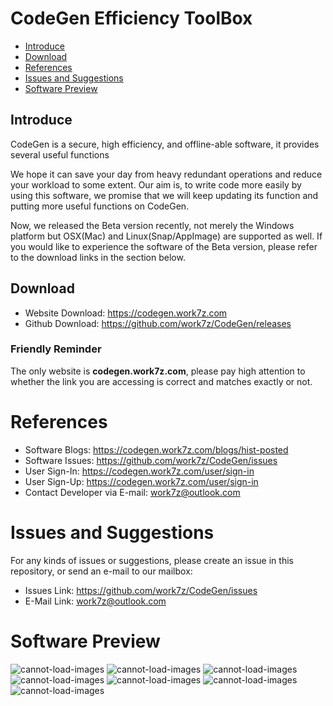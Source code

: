 # CodeGen Efficiency ToolBox
+ <a  href="#intro">Introduce</a>  
+ <a  href="#download">Download</a>  
+ <a  href="#reference">References</a>  
+ <a  href="#issues">Issues and Suggestions</a>  
+ <a  href="#preview">Software Preview</a>  

<span id="intro"></span>
## Introduce 
CodeGen is a secure, high efficiency, and offline-able software, it provides several useful functions 

We hope it can save your day from heavy redundant operations and reduce your workload to some extent. Our aim is, to write code more easily by using this software, we promise that we will keep updating its function and putting more useful functions on CodeGen. 

Now, we released the Beta version recently, not merely the Windows platform but OSX(Mac) and Linux(Snap/AppImage) are supported as well. If you would like to experience the software of the Beta version, please refer to the download links in the section below.

<span id="download"></span>
##  Download 
+ Website Download: https://codegen.work7z.com  
+ Github Download: https://github.com/work7z/CodeGen/releases 

### Friendly Reminder
The only website is **codegen.work7z.com**, please pay high attention to whether the link you are accessing is correct and matches exactly or not.

<span id="reference"></span>
# References
+ Software Blogs: https://codegen.work7z.com/blogs/hist-posted  
+ Software Issues: https://github.com/work7z/CodeGen/issues  
+ User Sign-In: https://codegen.work7z.com/user/sign-in
+ User Sign-Up: https://codegen.work7z.com/user/sign-in
+ Contact Developer via E-mail: work7z@outlook.com

<span id="issues"></span>
# Issues and Suggestions
For any kinds of issues or suggestions, please create an issue in this repository, or send an e-mail to our mailbox:  
+ Issues Link: https://github.com/work7z/CodeGen/issues  
+ E-Mail Link: work7z@outlook.com


<span id="preview"></span>
# Software Preview
![cannot-load-images](https://codegen-prod-release.work7z.com/images/s_1.png)
![cannot-load-images](https://codegen-prod-release.work7z.com/images/s_2.png)
![cannot-load-images](https://codegen-prod-release.work7z.com/images/s_3.png)
![cannot-load-images](https://codegen-prod-release.work7z.com/images/s_4.png)
![cannot-load-images](https://codegen-prod-release.work7z.com/images/s_5.png)
![cannot-load-images](https://codegen-prod-release.work7z.com/images/s_10.png)
![cannot-load-images](https://codegen-prod-release.work7z.com/images/s_11.png)

